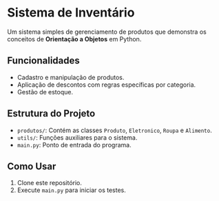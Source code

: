 # Sistema de Inventário

Um sistema simples de gerenciamento de produtos que demonstra os conceitos de **Orientação a Objetos** em Python. 

## Funcionalidades
- Cadastro e manipulação de produtos.
- Aplicação de descontos com regras específicas por categoria.
- Gestão de estoque.

## Estrutura do Projeto
- `produtos/`: Contém as classes `Produto`, `Eletronico`, `Roupa` e `Alimento`.
- `utils/`: Funções auxiliares para o sistema.
- `main.py`: Ponto de entrada do programa.

## Como Usar
1. Clone este repositório.
2. Execute `main.py` para iniciar os testes.
